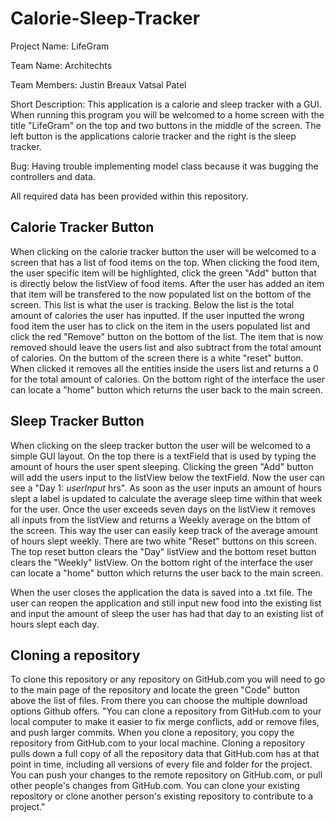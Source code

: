 # Calorie-Sleep-Tracker
Project Name: LifeGram

Team Name: Architechts

Team Members:
Justin Breaux
Vatsal Patel

Short Description:
This application is a calorie and sleep tracker with a GUI.
When running this program you will be welcomed to a home screen with the title "LifeGram" on the top and two buttons in the middle of the screen. The left button is the applications calorie tracker and the right is the sleep tracker.

Bug:
Having trouble implementing model class because it was bugging the controllers and data.

All required data has been provided within this repository.

Calorie Tracker Button
----------------------
When clicking on the calorie tracker button the user will be welcomed to a screen that has a list of food items on the top. When clicking the food item, the user specific item will be highlighted, click the green "Add" button that is directly
below the listView of food items. After the user has added an item that item will be transfered to the now populated list on the bottom of the screen. This list is what the user is tracking. Below the list is the total amount of calories
the user has inputted. If the user inputted the wrong food item the user has to click on the item in the users populated list and click the red "Remove" button on the bottom of the list. The item that is now removed should leave the 
users list and also subtract from the total amount of calories. On the buttom of the screen there is a white "reset" button. When clicked it removes all the entities inside the users list and returns a 0 for the total amount of calories.
On the bottom right of the interface the user can locate a "home" button which returns the user back to the main screen.

Sleep Tracker Button
----------------------
When clicking on the sleep tracker button the user will be welcomed to a simple GUI layout. On the top there is a textField that is used by typing the amount of hours the user spent sleeping. Clicking the green "Add" button will add the 
users input to the listView below the textField. Now the user can see a "Day 1: *userInput* hrs". As soon as the user inputs an amount of hours slept a label is updated to calculate the average sleep time within that week for the user.
Once the user exceeds seven days on the listView it removes all inputs from the listView and returns a Weekly average on the bttom of the screen. This way the user can easily keep track of the average amount of hours slept weekly. There
are two white "Reset" buttons on this screen. The top reset button clears the "Day" listView and the bottom reset button clears the "Weekly" listView. On the bottom right of the interface the user can locate a "home" button which returns
the user back to the main screen.

When the user closes the application the data is saved into a .txt file. The user can reopen the application and still input new food into the existing list and input the amount of sleep the user has had that day to an existing list of
hours slept each day.
 
Cloning a repository
----------------------
To clone this repository or any repository on GitHub.com you will need to go to the main page of the repository and locate the green "Code" button above the list of files. From there you can choose the multiple download options Github offers.
"You can clone a repository from GitHub.com to your local computer to make it easier to fix merge conflicts, add or remove files, and push larger commits. When you clone a repository, you copy the repository from GitHub.com to your 
local machine. Cloning a repository pulls down a full copy of all the repository data that GitHub.com has at that point in time, including all versions of every file and folder for the project. You can push your changes to the remote 
repository on GitHub.com, or pull other people's changes from GitHub.com. You can clone your existing repository or clone another person's existing repository to contribute to a project."


